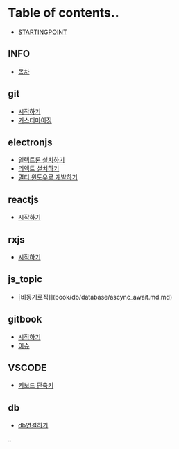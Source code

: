 # Table of contents..

* [STARTINGPOINT](README.md)

## INFO

* [목차](SUMMARY.md)

## git

* [시작하기](book/git/start.md)
* [커스터마이징](book/git/customize.md)

## electronjs

* [일랙트론 설치하기](book/js/electronjs/1.1.install.electron.md)
* [리액트 설치하기](book/js/electronjs/1.2.install.react.md)
* [멀티 윈도우로 개발하기](book/js/electronjs/1.3.build.multi-window-app.md)

## reactjs

* [시작하기](book/js/reactjs/start.md)

## rxjs

* [시작하기](book/js/rxjs/start.md)


## js_topic
* [비동기로직]](book/db/database/ascync_await.md.md)


## gitbook

* [시작하기](book/gitbook/start.md)
* [이슈](book/gitbook/iss.md)



## VSCODE
* [키보드 단축키](book/tool/vscode/start.md)


## db
* [db연결하기](book/db/database/how_to_connect_to_database.md)


..